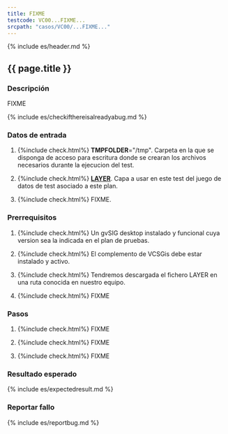 ```yaml
---
title: FIXME
testcode: VC00...FIXME...
srcpath: "casos/VC00/...FIXME..."
---
```


{% include es/header.md %}

## {{ page.title }}

### Descripción

FIXME

{% include es/checkifthereisalreadyabug.md %}

### Datos de entrada

1. {%include check.html%} **TMPFOLDER**="/tmp". Carpeta en la que se disponga de acceso para escritura donde
   se crearan los archivos necesarios durante la ejecucion del test.

2. {%include check.html%} **[LAYER](../../data/layer.csv)**. Capa a usar en este test del juego de datos de test asociado a este plan. 

3. {%include check.html%} FIXME. 

### Prerrequisitos

1. {%include check.html%} Un gvSIG desktop instalado y funcional cuya version sea la indicada en el plan de pruebas.

2. {%include check.html%} El complemento de VCSGis debe estar instalado y activo.

3. {%include check.html%} Tendremos descargada el fichero LAYER en una ruta conocida en nuestro equipo.

4. {%include check.html%} FIXME

### Pasos

1. {%include check.html%} FIXME

3. {%include check.html%} FIXME

4. {%include check.html%} FIXME

### Resultado esperado

{% include es/expectedresult.md %}

### Reportar fallo

{% include es/reportbug.md %}

